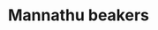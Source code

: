 ---
title: "Mannathu beakers"
url: /kollam/mannathu-beakers-sobhanasadanamedavattam-karuvelil-p-o/
shop: Bäckerei
---